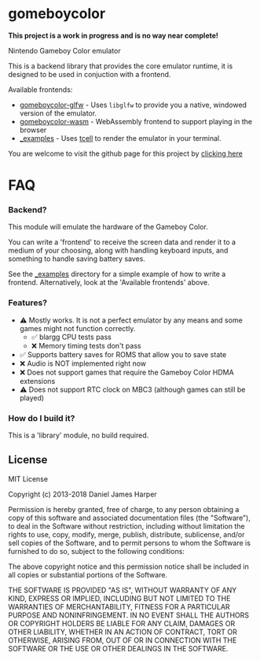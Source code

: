 gomeboycolor
============================

**This project is a work in progress and is no way near complete!**

Nintendo Gameboy Color emulator

This is a backend library that provides the core emulator runtime, it is designed to be used in conjuction with a frontend. 

Available frontends: 

* [gomeboycolor-glfw](https://github.com/djhworld/gomeboycolor-glfw) - Uses `libglfw` to provide you a native, windowed version of the emulator.
* [gomeboycolor-wasm](https://github.com/djhworld/gomeboycolor-wasm) - WebAssembly frontend to support playing in the browser
* [\_examples](https://github.com/djhworld/gomeboycolor/tree/master/_examples) - Uses [tcell](https://github.com/gdamore/tcell) to render the emulator in your terminal.


You are welcome to visit the github page for this project by [clicking here](http://djhworld.github.io/gomeboycolor)

FAQ
============================


### Backend?

This module will emulate the hardware of the Gameboy Color.

You can write a 'frontend' to receive the screen data and render it to a medium of your choosing, along with handling keyboard inputs, and something to handle saving battery saves.

See the [\_examples](https://github.com/djhworld/gomeboycolor/tree/master/_examples)  directory for a simple example of how to write a frontend. Alternatively, look at the 'Available frontends' above.


### Features?

* ⚠️ Mostly works. It is not a perfect emulator by any means and some games might not function correctly.
  * ✅ blargg CPU tests pass
  * ❌ Memory timing tests don't pass
* ✅ Supports battery saves for ROMS that allow you to save state
* ❌ Audio is NOT implemented right now
* ❌ Does not support games that require the Gameboy Color HDMA extensions
* ⚠️  Does not support RTC clock on MBC3 (although games can still be played)


### How do I build it?

This is a 'library' module, no build required. 


License
-----------------------------

MIT License

Copyright (c) 2013-2018 Daniel James Harper

Permission is hereby granted, free of charge, to any person obtaining a copy
of this software and associated documentation files (the "Software"), to deal
in the Software without restriction, including without limitation the rights
to use, copy, modify, merge, publish, distribute, sublicense, and/or sell
copies of the Software, and to permit persons to whom the Software is
furnished to do so, subject to the following conditions:

The above copyright notice and this permission notice shall be included in all
copies or substantial portions of the Software.

THE SOFTWARE IS PROVIDED "AS IS", WITHOUT WARRANTY OF ANY KIND, EXPRESS OR
IMPLIED, INCLUDING BUT NOT LIMITED TO THE WARRANTIES OF MERCHANTABILITY,
FITNESS FOR A PARTICULAR PURPOSE AND NONINFRINGEMENT. IN NO EVENT SHALL THE
AUTHORS OR COPYRIGHT HOLDERS BE LIABLE FOR ANY CLAIM, DAMAGES OR OTHER
LIABILITY, WHETHER IN AN ACTION OF CONTRACT, TORT OR OTHERWISE, ARISING FROM,
OUT OF OR IN CONNECTION WITH THE SOFTWARE OR THE USE OR OTHER DEALINGS IN THE
SOFTWARE.

